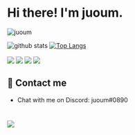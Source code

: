 # Hi there! I'm juoum.

<p align="left"> <img src="https://komarev.com/ghpvc/?username=itsjuoum" alt="juoum" /> </p>

![github stats](https://github-readme-stats.vercel.app/api?username=itsjuoum&show_icons=true&theme=dark)
[![Top Langs](https://github-readme-stats.vercel.app/api/top-langs/?username=itsjuoum&layout=compact&theme=dark)](https://github.com/anuraghazra/github-readme-stats)
<br>
<br>
<img src="https://img.shields.io/badge/HTML5-E34F26?style=for-the-badge&logo=html5&logoColor=white">
<img src="https://img.shields.io/badge/CSS3-1572B6?style=for-the-badge&logo=css3&logoColor=white">
<img src="https://img.shields.io/badge/JavaScript-F7DF1E?style=for-the-badge&logo=javascript&logoColor=black">
<img src="https://img.shields.io/badge/Node.js-43853D?style=for-the-badge&logo=node.js&logoColor=white">

## 📨 Contact me

- Chat with me on Discord: juoum#0890

#

<a href="https://stackoverflow.com/users/15763590/juoum" target="_blank"><img src="https://img.shields.io/badge/Stack_Overflow-FE7A16?style=for-the-badge&logo=stack-overflow&logoColor=white" target="_blank"></a>
